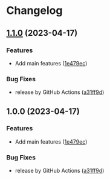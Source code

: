 # Changelog

## [1.1.0](https://github.com/soberhacker/obsidian-telegram-sync/compare/1.0.0...1.1.0) (2023-04-17)


### Features

* Add main features ([1e479ec](https://github.com/soberhacker/obsidian-telegram-sync/commit/1e479ecffb9b4a9ad3414405e887c551cdffc67e))


### Bug Fixes

* release by GitHub Actions ([a31ff9d](https://github.com/soberhacker/obsidian-telegram-sync/commit/a31ff9dae1f2e9eab540f07a1df2c0434248d3f5))

## 1.0.0 (2023-04-17)


### Features

* Add main features ([1e479ec](https://github.com/soberhacker/obsidian-telegram-sync/commit/1e479ecffb9b4a9ad3414405e887c551cdffc67e))


### Bug Fixes

* release by GitHub Actions ([a31ff9d](https://github.com/soberhacker/obsidian-telegram-sync/commit/a31ff9dae1f2e9eab540f07a1df2c0434248d3f5))
